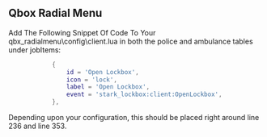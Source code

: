 ## Qbox Radial Menu
Add The Following Snippet Of Code To Your qbx_radialmenu\config\client.lua in both the police and ambulance tables under jobItems:

```lua
            {
                id = 'Open Lockbox',
                icon = 'lock',
                label = 'Open Lockbox',
                event = 'stark_lockbox:client:OpenLockbox',
            },
```

Depending upon your configuration, this should be placed right around line 236 and line 353.
